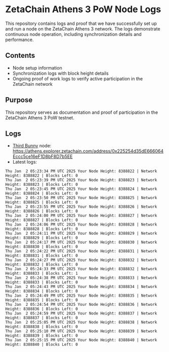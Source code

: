 # ZetaChain Athens 3 PoW Node Logs
This repository contains logs and proof that we have successfully set up and run a node on the ZetaChain Athens 3 network. The logs demonstrate continuous node operation, including synchronization details and performance.

## Contents
- Node setup information
- Synchronization logs with block height details
- Ongoing proof of work logs to verify active participation in the ZetaChain network

## Purpose
This repository serves as documentation and proof of participation in the ZetaChain Athens 3 PoW testnet.

## Logs

- [Third Bunny](https://thirdbunny.xyz/) node: https://athens.explorer.zetachain.com/address/0x225254d35dE666064Eccc5ce16eF1D8bF8D7b5EE
- Latest logs:
```
Thu Jan  2 05:23:34 PM UTC 2025 Your Node Height: 8388822 | Network Height: 8388822 | Blocks Left: 0
Thu Jan  2 05:23:39 PM UTC 2025 Your Node Height: 8388823 | Network Height: 8388823 | Blocks Left: 0
Thu Jan  2 05:23:45 PM UTC 2025 Your Node Height: 8388824 | Network Height: 8388824 | Blocks Left: 0
Thu Jan  2 05:23:50 PM UTC 2025 Your Node Height: 8388825 | Network Height: 8388825 | Blocks Left: 0
Thu Jan  2 05:23:55 PM UTC 2025 Your Node Height: 8388826 | Network Height: 8388826 | Blocks Left: 0
Thu Jan  2 05:24:00 PM UTC 2025 Your Node Height: 8388827 | Network Height: 8388827 | Blocks Left: 0
Thu Jan  2 05:24:06 PM UTC 2025 Your Node Height: 8388828 | Network Height: 8388828 | Blocks Left: 0
Thu Jan  2 05:24:11 PM UTC 2025 Your Node Height: 8388829 | Network Height: 8388829 | Blocks Left: 0
Thu Jan  2 05:24:17 PM UTC 2025 Your Node Height: 8388830 | Network Height: 8388830 | Blocks Left: 0
Thu Jan  2 05:24:22 PM UTC 2025 Your Node Height: 8388831 | Network Height: 8388831 | Blocks Left: 0
Thu Jan  2 05:24:27 PM UTC 2025 Your Node Height: 8388832 | Network Height: 8388832 | Blocks Left: 0
Thu Jan  2 05:24:33 PM UTC 2025 Your Node Height: 8388832 | Network Height: 8388833 | Blocks Left: 1
Thu Jan  2 05:24:38 PM UTC 2025 Your Node Height: 8388833 | Network Height: 8388833 | Blocks Left: 0
Thu Jan  2 05:24:43 PM UTC 2025 Your Node Height: 8388834 | Network Height: 8388834 | Blocks Left: 0
Thu Jan  2 05:24:49 PM UTC 2025 Your Node Height: 8388835 | Network Height: 8388835 | Blocks Left: 0
Thu Jan  2 05:24:54 PM UTC 2025 Your Node Height: 8388836 | Network Height: 8388836 | Blocks Left: 0
Thu Jan  2 05:24:59 PM UTC 2025 Your Node Height: 8388837 | Network Height: 8388837 | Blocks Left: 0
Thu Jan  2 05:25:05 PM UTC 2025 Your Node Height: 8388838 | Network Height: 8388838 | Blocks Left: 0
Thu Jan  2 05:25:10 PM UTC 2025 Your Node Height: 8388839 | Network Height: 8388839 | Blocks Left: 0
Thu Jan  2 05:25:15 PM UTC 2025 Your Node Height: 8388840 | Network Height: 8388840 | Blocks Left: 0
```
